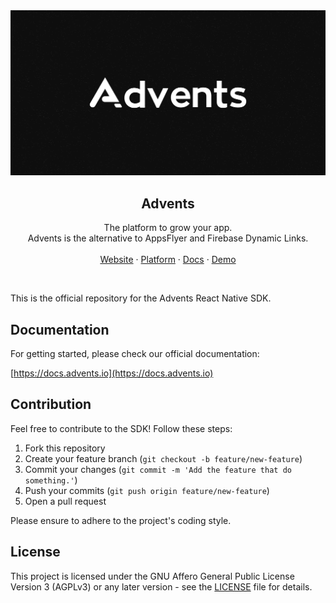 <a href="https://advents.io/?utm_medium=social&utm_source=github&utm_campaign=advents-react-native-repo">
  <img alt="Advents brand." src="./.github/og.png">
</a>

<h2 align="center">Advents</h2>

<p align="center">
  The platform to grow your app.
  <br />
  Advents is the alternative to AppsFlyer and Firebase Dynamic Links.
  <br />
  <br />
  <a href="https://advents.io/?utm_medium=social&utm_source=github&utm_campaign=advents-react-native-repo">Website</a>
  ·
  <a href="https://app.advents.io">Platform</a>
  ·
  <a href="https://docs.advents.io">Docs</a>
  ·
  <a href="https://www.youtube.com/watch?v=3fAn__YR6jI">Demo</a>
</p>

<br />

This is the official repository for the Advents React Native SDK.

## Documentation

For getting started, please check our official documentation:

[https://docs.advents.io](https://docs.advents.io)

## Contribution

Feel free to contribute to the SDK! Follow these steps:

1. Fork this repository
2. Create your feature branch (`git checkout -b feature/new-feature`)
3. Commit your changes (`git commit -m 'Add the feature that do something.'`)
4. Push your commits (`git push origin feature/new-feature`)
5. Open a pull request

Please ensure to adhere to the project's coding style.

## License

This project is licensed under the GNU Affero General Public License Version 3 (AGPLv3) or any later version - see the [LICENSE](LICENSE.md) file for details.
